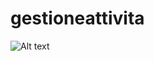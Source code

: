 # gestioneattivita

![Alt text](master/src/main/webapp/assets/img/screenshot/screanshot.png?raw=true "Optional Title")
